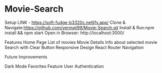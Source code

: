 # Movie-Search
 Setup
LINK - https://soft-fudge-b3320c.netlify.app/
Clone & Navigate:https://github.com/vermaji99/Movie-Search.git
Install & Run:npm install && npm start
Open in Browser: http://localhost:3000/

Features
Home Page 
List of movies
Movie Details 
Info about selected movie
Search with Clear Button
Responsive Design
React Router Navigation

Future Improvements

Dark Mode
Favorites Feature
User Authentication
